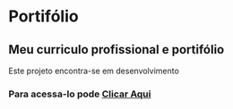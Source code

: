 # **Portifólio**

## Meu curriculo profissional e portifólio

Este projeto encontra-se em desenvolvimento

### Para acessa-lo pode [Clicar Aqui](http://higor.tech)
